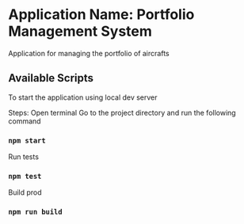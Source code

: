 # Application Name: Portfolio Management System

Application for managing the portfolio of aircrafts 

## Available Scripts

To start the application using local dev server

Steps: 
Open terminal
Go to the project directory and run the following command
### `npm start`


Run tests
### `npm test`


Build prod
### `npm run build`
